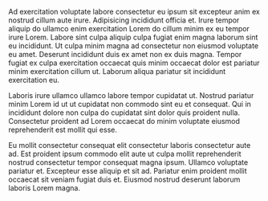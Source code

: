 Ad exercitation voluptate labore consectetur eu ipsum sit excepteur anim ex nostrud cillum aute irure. Adipisicing incididunt officia et. Irure tempor aliquip do ullamco enim exercitation Lorem do cillum minim ex eu tempor irure Lorem. Labore sint culpa aliquip culpa fugiat enim magna laborum sint eu incididunt. Ut culpa minim magna ad consectetur non eiusmod voluptate eu amet. Deserunt incididunt duis ex amet non ex duis magna. Tempor fugiat ex culpa exercitation occaecat quis minim occaecat dolor est pariatur minim exercitation cillum ut. Laborum aliqua pariatur sit incididunt exercitation eu.

Laboris irure ullamco ullamco labore tempor cupidatat ut. Nostrud pariatur minim Lorem id ut ut cupidatat non commodo sint eu et consequat. Qui in incididunt dolore non culpa do cupidatat sint dolor quis proident nulla. Consectetur proident ad Lorem occaecat do minim voluptate eiusmod reprehenderit est mollit qui esse.

Eu mollit consectetur consequat elit consectetur laboris consectetur aute ad. Est proident ipsum commodo elit aute ut culpa mollit reprehenderit nostrud consectetur tempor consequat magna ipsum. Ullamco voluptate pariatur et. Excepteur esse aliquip et sit ad. Pariatur enim proident mollit occaecat sit veniam fugiat duis et. Eiusmod nostrud deserunt laborum laboris Lorem magna.